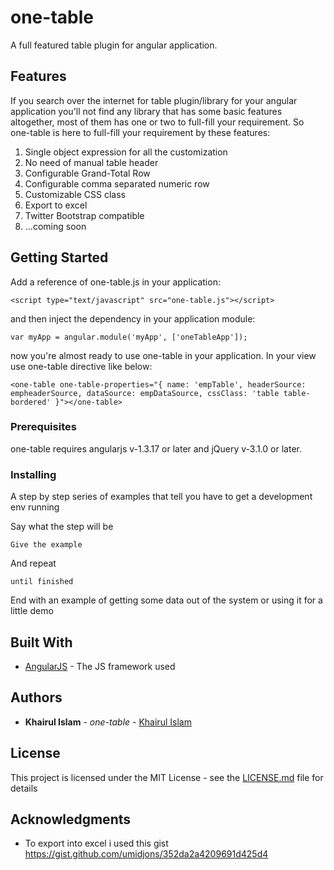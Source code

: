 # one-table

A full featured table plugin for angular application.

## Features

If you search over the internet for table plugin/library for your angular application you'll not find any library that has some basic features altogether, most of them has one or two to full-fill your requirement. So one-table is here to full-fill your requirement by these features:

1. Single object expression for all the customization
2. No need of manual table header
3. Configurable Grand-Total Row
4. Configurable comma separated numeric row
4. Customizable CSS class
5. Export to excel
6. Twitter Bootstrap compatible
7. ...coming soon

## Getting Started

Add a reference of one-table.js in your application:

```
<script type="text/javascript" src="one-table.js"></script>
```
and then inject the dependency in your application module:

```
var myApp = angular.module('myApp', ['oneTableApp']);
```
now you're almost ready to use one-table in your application. In your view use one-table directive like below:

```
<one-table one-table-properties="{ name: 'empTable', headerSource: empheaderSource, dataSource: empDataSource, cssClass: 'table table-bordered' }"></one-table>
```
### Prerequisites

one-table requires angularjs v-1.3.17 or later and jQuery v-3.1.0 or later.

### Installing

A step by step series of examples that tell you have to get a development env running

Say what the step will be

```
Give the example
```

And repeat

```
until finished
```

End with an example of getting some data out of the system or using it for a little demo

## Built With

* [AngularJS](https://angularjs.org/) - The JS framework used

## Authors

* **Khairul Islam** - *one-table* - [Khairul Islam](https://github.com/iamsjn)

## License

This project is licensed under the MIT License - see the [LICENSE.md](LICENSE.md) file for details

## Acknowledgments

* To export into excel i used this gist https://gist.github.com/umidjons/352da2a4209691d425d4

